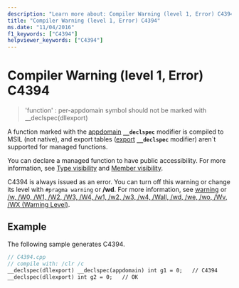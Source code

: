 ```yaml
---
description: "Learn more about: Compiler Warning (level 1, Error) C4394"
title: "Compiler Warning (level 1, Error) C4394"
ms.date: "11/04/2016"
f1_keywords: ["C4394"]
helpviewer_keywords: ["C4394"]
---
```

# Compiler Warning (level 1, Error) C4394

> 'function' : per-appdomain symbol should not be marked with __declspec(dllexport)

A function marked with the [appdomain](../../cpp/appdomain.md) **`__declspec`** modifier is compiled to MSIL (not native), and export tables ([export](../../windows/attributes/export.md) **`__declspec`** modifier) aren`t supported for managed functions.

You can declare a managed function to have public accessibility. For more information, see [Type visibility](../../dotnet/how-to-define-and-consume-classes-and-structs-cpp-cli.md#BKMK_Type_visibility) and [Member visibility](../../dotnet/how-to-define-and-consume-classes-and-structs-cpp-cli.md#BKMK_Member_visibility).

C4394 is always issued as an error. You can turn off this warning or change its level with `#pragma warning` or **/wd**. For more information, see [warning](../../preprocessor/warning.md) or [/w, /W0, /W1, /W2, /W3, /W4, /w1, /w2, /w3, /w4, /Wall, /wd, /we, /wo, /Wv, /WX (Warning Level)](../../build/reference/compiler-option-warning-level.md).

## Example

The following sample generates C4394.

```cpp
// C4394.cpp
// compile with: /clr /c
__declspec(dllexport) __declspec(appdomain) int g1 = 0;   // C4394
__declspec(dllexport) int g2 = 0;   // OK
```

